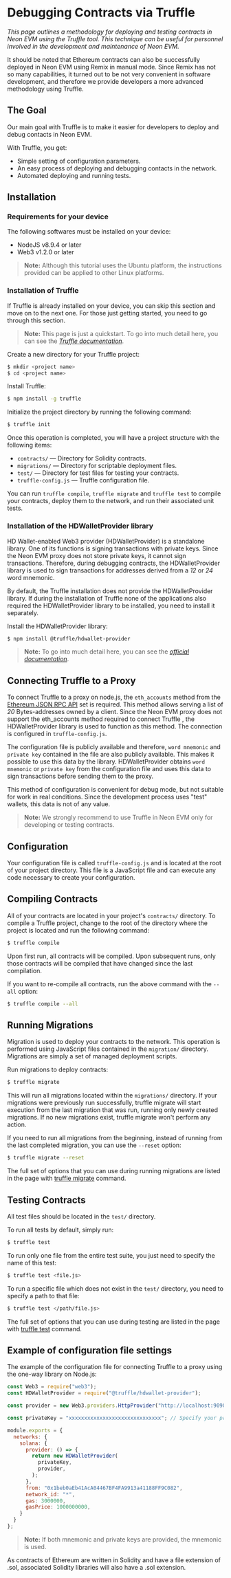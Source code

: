 # Debugging Contracts via Truffle

*This page outlines a methodology for deploying and testing contracts in Neon EVM using the Truffle tool. This technique can be useful for personnel involved in the development and maintenance of Neon EVM.*

It should be noted that Ethereum contracts can also be successfully deployed in Neon EVM using Remix in manual mode. Since Remix has not so many capabilities, it turned out to be not very convenient in software development, and therefore we provide developers a more advanced methodology using Truffle.

## The Goal
Our main goal with Truffle is to make it easier for developers to deploy and debug contacts in Neon EVM.

With Truffle, you get:
  * Simple setting of configuration parameters.
  * An easy process of deploying and debugging contacts in the network.
  * Automated deploying and running tests.

## Installation

### Requirements for your device
The following softwares must be installed on your device:
  * NodeJS v8.9.4 or later
  * Web3 v1.2.0 or later

> **Note:** Although this tutorial uses the Ubuntu platform, the instructions provided can be applied to other Linux platforms.

### Installation of Truffle

If Truffle is already installed on your device, you can skip this section and move on to the next one. For those just getting started, you need to go through this section.

> **Note:** This page is just a quickstart. To go into much detail here, you can see the *[Truffle documentation](https://www.trufflesuite.com/docs/truffle/getting-started/installation)*.

Create a new directory for your Truffle project:
```sh
$ mkdir <project name>
$ cd <project name>
```

Install Truffle:
```sh
$ npm install -g truffle
```

Initialize the project directory by running the following command:
```sh
$ truffle init
```

Once this operation is completed, you will have a project structure with the following items:
  * `contracts/` — Directory for Solidity contracts.
  * `migrations/` — Directory for scriptable deployment files.
  * `test/` — Directory for test files for testing your contracts.
  * `truffle-config.js` — Truffle configuration file.

You can run `truffle compile`, `truffle migrate` and `truffle test` to compile your contracts, deploy them to the network, and run their associated unit tests.

### Installation of the HDWalletProvider library

HD Wallet-enabled Web3 provider (HDWalletProvider) is a standalone library. One of its functions is signing transactions with private keys. Since the Neon EVM proxy does not store private keys, it cannot sign transactions. Therefore, during debugging contracts, the HDWalletProvider library is used to sign transactions for addresses derived from a *12* or *24* word mnemonic.

By default, the Truffle installation does not provide the HDWalletProvider library. If during the installation of Truffle none of the applications also required the HDWalletProvider library to be installed, you need to install it separately.

Install the HDWalletProvider library:
```sh
$ npm install @truffle/hdwallet-provider
```
> **Note:** To go into much detail here, you can see the *[official documentation](https://www.npmjs.com/package/@truffle/hdwallet-provider)*.

## Connecting Truffle to a Proxy 

To connect Truffle to a proxy on node.js, the `eth_accounts` method from the [Ethereum JSON RPC API](https://eth.wiki/json-rpc/API) set is required. This method allows serving a list of *20* Bytes-addresses owned by a client. Since the Neon EVM proxy does not support the eth_accounts method required to connect Truffle , the HDWalletProvider library is used to function as this method. The connection is configured in `truffle-config.js`.

The configuration file is publicly available and therefore, `word mnemonic` and `private key` contained in the file are also publicly available. This makes it possible to use this data by the library. HDWalletProvider obtains `word mnemonic` or `private key` from the configuration file and uses this data to sign transactions before sending them to the proxy.

This method of configuration is convenient for debug mode, but not suitable for work in real conditions. Since the development process uses "test" wallets, this data is not of any value.

> **Note:** We strongly recommend to use Truffle in Neon EVM only for developing or testing contracts.

## Configuration
Your configuration file is called `truffle-config.js` and is located at the root of your project directory. This file is a JavaScript file and can execute any code necessary to create your configuration.

## Compiling Contracts
All of your contracts are located in your project's `contracts/` directory. To compile a Truffle project, change to the root of the directory where the project is located and run the following command:
```sh
$ truffle compile
```

Upon first run, all contracts will be compiled. Upon subsequent runs, only those contracts will be compiled that have changed since the last compilation.

If you want to re-compile all contracts, run the above command with the `--all` option:
```sh
$ truffle compile --all
```

## Running Migrations
Migration is used to deploy your contracts to the network. This operation is performed using JavaScript files contained in the `migration/` directory. Migrations are simply a set of managed deployment scripts.

Run migrations to deploy contracts:
```sh
$ truffle migrate
```
This will run all migrations located within the `migrations/` directory. If your migrations were previously run successfully, truffle migrate will start execution from the last migration that was run, running only newly created migrations. If no new migrations exist, truffle migrate won't perform any action.

If you need to run all migrations from the beginning, instead of running from the last completed migration, you can use the `--reset` option:
```sh
$ truffle migrate --reset
```

The full set of options that you can use during running migrations are listed in the page with [truffle migrate](https://www.trufflesuite.com/docs/truffle/reference/truffle-commands#migrate) command.

## Testing Contracts
All test files should be located in the `test/` directory.

To run all tests by default, simply run:
```sh
$ truffle test 
```

To run only one file from the entire test suite, you just need to specify the name of this test:
```sh
$ truffle test <file.js>
```

To run a specific file which does not exist in the `test/` directory, you need to specify a path to that file:
```sh
$ truffle test </path/file.js>
```
The full set of options that you can use during testing are listed in the page with [truffle test](https://www.trufflesuite.com/docs/truffle/reference/truffle-commands#test) command.


## Example of configuration file settings
The example of the configuration file for connecting Truffle to a proxy using the one-way library on Node.js:
```js
const Web3 = require("web3");
const HDWalletProvider = require("@truffle/hdwallet-provider");

const provider = new Web3.providers.HttpProvider("http://localhost:9090/solana");

const privateKey = "xxxxxxxxxxxxxxxxxxxxxxxxxxxxxx"; // Specify your private key here

module.exports = {
  networks: {
    solana: {
      provider: () => {
        return new HDWalletProvider(
          privateKey,
          provider,
        );
      },
      from: "0x1beb0aEb41AcA04467BF4FA9913a41188FF9C082",
      network_id: "*",
      gas: 3000000,
      gasPrice: 1000000000,
    }
  }
};
```

> **Note:** If both mnemonic and private keys are provided, the mnemonic is used.

As contracts of Ethereum are written in Solidity and have a file extension of .sol, associated Solidity libraries will also have a .sol extension.
